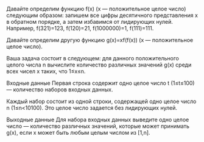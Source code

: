 ﻿Давайте определим функцию f(x) (x — положительное целое число) следующим образом: запишем все цифры десятичного представления x в обратном порядке, а затем избавимся от лидирующих нулей. Например, f(321)=123, f(120)=21, f(1000000)=1, f(111)=111.

Давайте определим другую функцию g(x)=xf(f(x)) (x — положительное целое число).

Ваша задача состоит в следующем: для данного положительного целого числа n вычислите количество различных значений g(x) среди всех чисел x таких, что 1≤x≤n.

Входные данные
Первая строка содержит одно целое число t (1≤t≤100) — количество наборов входных данных.

Каждый набор состоит из одной строки, содержащей одно целое число n (1≤n<10100). Это целое число задается без лидирующих нулей.

Выходные данные
Для набора входных данных выведите одно целое число — количество различных значений, которые может принимать g(x), если x может быть любым целым числом из [1,n].